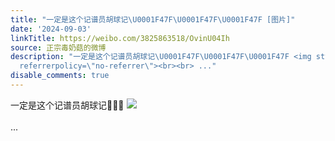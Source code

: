 ```yaml
---
title: "一定是这个记谱员胡球记\U0001F47F\U0001F47F\U0001F47F [图片]"
date: '2024-09-03'
linkTitle: https://weibo.com/3825863518/OvinU04Ih
source: 正宗毒奶菇的微博
description: "一定是这个记谱员胡球记\U0001F47F\U0001F47F\U0001F47F <img style=\"\" src=\"https://tvax1.sinaimg.cn/large/e40a0b5egy1htapj9qs9ej20zo256hdt.jpg\"
  referrerpolicy=\"no-referrer\"><br><br> ..."
disable_comments: true
---
```

一定是这个记谱员胡球记👿👿👿 <img style="" src="https://tvax1.sinaimg.cn/large/e40a0b5egy1htapj9qs9ej20zo256hdt.jpg" referrerpolicy="no-referrer"><br><br> ...